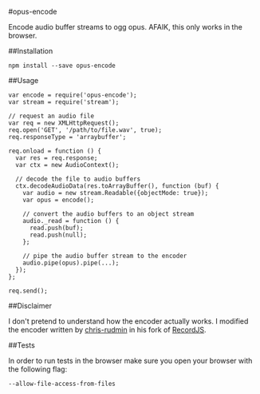 #opus-encode

Encode audio buffer streams to ogg opus. AFAIK, this only works in the browser.

##Installation

    npm install --save opus-encode

##Usage

    var encode = require('opus-encode');
    var stream = require('stream');

    // request an audio file
    var req = new XMLHttpRequest();
    req.open('GET', '/path/to/file.wav', true);
    req.responseType = 'arraybuffer';

    req.onload = function () {
      var res = req.response;
      var ctx = new AudioContext();

      // decode the file to audio buffers
      ctx.decodeAudioData(res.toArrayBuffer(), function (buf) {
        var audio = new stream.Readable({objectMode: true});
        var opus = encode();

        // convert the audio buffers to an object stream
        audio._read = function () {
          read.push(buf);
          read.push(null);
        };

        // pipe the audio buffer stream to the encoder
        audio.pipe(opus).pipe(...);
      });
    };

    req.send();

##Disclaimer

I don't pretend to understand how the encoder actually works.
I modified the encoder written by [chris-rudmin](https://github.com/chris-rudmin) in his fork of [RecordJS](https://github.com/chris-rudmin/Recorderjs).

##Tests

In order to run tests in the browser make sure you open your browser with the following flag:

    --allow-file-access-from-files
